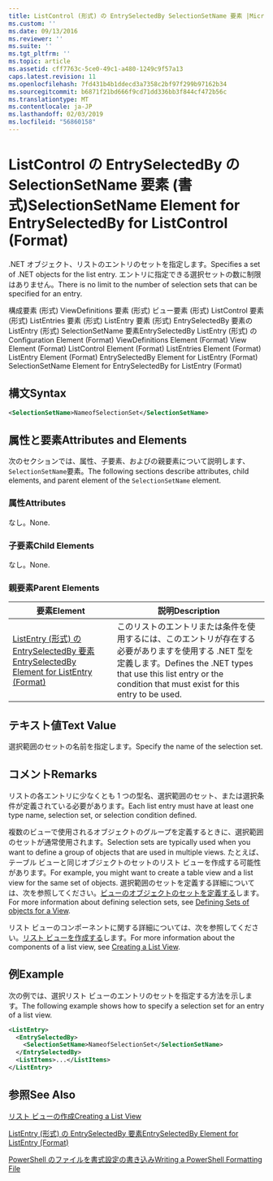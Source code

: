 ```yaml
---
title: ListControl (形式) の EntrySelectedBy SelectionSetName 要素 |Microsoft Docs
ms.custom: ''
ms.date: 09/13/2016
ms.reviewer: ''
ms.suite: ''
ms.tgt_pltfrm: ''
ms.topic: article
ms.assetid: cff7763c-5ce0-49c1-a480-1249c9f57a13
caps.latest.revision: 11
ms.openlocfilehash: 7fd431b4b1ddecd3a7358c2bf97f299b97162b34
ms.sourcegitcommit: b6871f21bd666f9cd71dd336bb3f844cf472b56c
ms.translationtype: MT
ms.contentlocale: ja-JP
ms.lasthandoff: 02/03/2019
ms.locfileid: "56860158"
---
```

# <a name="selectionsetname-element-for-entryselectedby-for-listcontrol-format"></a><span data-ttu-id="914f2-102">ListControl の EntrySelectedBy の SelectionSetName 要素 (書式)</span><span class="sxs-lookup"><span data-stu-id="914f2-102">SelectionSetName Element for EntrySelectedBy for ListControl (Format)</span></span>

<span data-ttu-id="914f2-103">.NET オブジェクト、リストのエントリのセットを指定します。</span><span class="sxs-lookup"><span data-stu-id="914f2-103">Specifies a set of .NET objects for the list entry.</span></span> <span data-ttu-id="914f2-104">エントリに指定できる選択セットの数に制限はありません。</span><span class="sxs-lookup"><span data-stu-id="914f2-104">There is no limit to the number of selection sets that can be specified for an entry.</span></span>

<span data-ttu-id="914f2-105">構成要素 (形式) ViewDefinitions 要素 (形式) ビュー要素 (形式) ListControl 要素 (形式) ListEntries 要素 (形式) ListEntry 要素 (形式) EntrySelectedBy 要素の ListEntry (形式) SelectionSetName 要素EntrySelectedBy ListEntry (形式) の</span><span class="sxs-lookup"><span data-stu-id="914f2-105">Configuration Element (Format) ViewDefinitions Element (Format) View Element (Format) ListControl Element (Format) ListEntries Element (Format) ListEntry Element (Format) EntrySelectedBy Element for ListEntry (Format) SelectionSetName Element for EntrySelectedBy for ListEntry (Format)</span></span>

## <a name="syntax"></a><span data-ttu-id="914f2-106">構文</span><span class="sxs-lookup"><span data-stu-id="914f2-106">Syntax</span></span>

```xml
<SelectionSetName>NameofSelectionSet</SelectionSetName>
```

## <a name="attributes-and-elements"></a><span data-ttu-id="914f2-107">属性と要素</span><span class="sxs-lookup"><span data-stu-id="914f2-107">Attributes and Elements</span></span>

<span data-ttu-id="914f2-108">次のセクションでは、属性、子要素、およびの親要素について説明します、`SelectionSetName`要素。</span><span class="sxs-lookup"><span data-stu-id="914f2-108">The following sections describe attributes, child elements, and parent element of the `SelectionSetName` element.</span></span>

### <a name="attributes"></a><span data-ttu-id="914f2-109">属性</span><span class="sxs-lookup"><span data-stu-id="914f2-109">Attributes</span></span>

<span data-ttu-id="914f2-110">なし。</span><span class="sxs-lookup"><span data-stu-id="914f2-110">None.</span></span>

### <a name="child-elements"></a><span data-ttu-id="914f2-111">子要素</span><span class="sxs-lookup"><span data-stu-id="914f2-111">Child Elements</span></span>

<span data-ttu-id="914f2-112">なし。</span><span class="sxs-lookup"><span data-stu-id="914f2-112">None.</span></span>

### <a name="parent-elements"></a><span data-ttu-id="914f2-113">親要素</span><span class="sxs-lookup"><span data-stu-id="914f2-113">Parent Elements</span></span>

|<span data-ttu-id="914f2-114">要素</span><span class="sxs-lookup"><span data-stu-id="914f2-114">Element</span></span>|<span data-ttu-id="914f2-115">説明</span><span class="sxs-lookup"><span data-stu-id="914f2-115">Description</span></span>|
|-------------|-----------------|
|[<span data-ttu-id="914f2-116">ListEntry (形式) の EntrySelectedBy 要素</span><span class="sxs-lookup"><span data-stu-id="914f2-116">EntrySelectedBy Element for ListEntry (Format)</span></span>](./entryselectedby-element-for-listentry-for-listcontrol-format.md)|<span data-ttu-id="914f2-117">このリストのエントリまたは条件を使用するには、このエントリが存在する必要がありますを使用する .NET 型を定義します。</span><span class="sxs-lookup"><span data-stu-id="914f2-117">Defines the .NET types that use this list entry or the condition that must exist for this entry to be used.</span></span>|

## <a name="text-value"></a><span data-ttu-id="914f2-118">テキスト値</span><span class="sxs-lookup"><span data-stu-id="914f2-118">Text Value</span></span>

<span data-ttu-id="914f2-119">選択範囲のセットの名前を指定します。</span><span class="sxs-lookup"><span data-stu-id="914f2-119">Specify the name of the selection set.</span></span>

## <a name="remarks"></a><span data-ttu-id="914f2-120">コメント</span><span class="sxs-lookup"><span data-stu-id="914f2-120">Remarks</span></span>

<span data-ttu-id="914f2-121">リストの各エントリに少なくとも 1 つの型名、選択範囲のセット、または選択条件が定義されている必要があります。</span><span class="sxs-lookup"><span data-stu-id="914f2-121">Each list entry must have at least one type name, selection set, or selection condition defined.</span></span>

<span data-ttu-id="914f2-122">複数のビューで使用されるオブジェクトのグループを定義するときに、選択範囲のセットが通常使用されます。</span><span class="sxs-lookup"><span data-stu-id="914f2-122">Selection sets are typically used when you want to define a group of objects that are used in multiple views.</span></span> <span data-ttu-id="914f2-123">たとえば、テーブル ビューと同じオブジェクトのセットのリスト ビューを作成する可能性があります。</span><span class="sxs-lookup"><span data-stu-id="914f2-123">For example, you might want to create a table view and a list view for the same set of objects.</span></span> <span data-ttu-id="914f2-124">選択範囲のセットを定義する詳細については、次を参照してください。[ビューのオブジェクトのセットを定義する](./defining-selection-sets.md)します。</span><span class="sxs-lookup"><span data-stu-id="914f2-124">For more information about defining selection sets, see [Defining Sets of objects for a View](./defining-selection-sets.md).</span></span>

<span data-ttu-id="914f2-125">リスト ビューのコンポーネントに関する詳細については、次を参照してください。[リスト ビューを作成する](./creating-a-list-view.md)します。</span><span class="sxs-lookup"><span data-stu-id="914f2-125">For more information about the components of a list view, see [Creating a List View](./creating-a-list-view.md).</span></span>

## <a name="example"></a><span data-ttu-id="914f2-126">例</span><span class="sxs-lookup"><span data-stu-id="914f2-126">Example</span></span>

<span data-ttu-id="914f2-127">次の例では、選択リスト ビューのエントリのセットを指定する方法を示します。</span><span class="sxs-lookup"><span data-stu-id="914f2-127">The following example shows how to specify a selection set for an entry of a list view.</span></span>

```xml
<ListEntry>
  <EntrySelectedBy>
    <SelectionSetName>NameofSelectionSet</SelectionSetName>
  </EntrySelectedBy>
  <ListItems>...</ListItems>
</ListEntry>
```

## <a name="see-also"></a><span data-ttu-id="914f2-128">参照</span><span class="sxs-lookup"><span data-stu-id="914f2-128">See Also</span></span>

[<span data-ttu-id="914f2-129">リスト ビューの作成</span><span class="sxs-lookup"><span data-stu-id="914f2-129">Creating a List View</span></span>](./creating-a-list-view.md)

[<span data-ttu-id="914f2-130">ListEntry (形式) の EntrySelectedBy 要素</span><span class="sxs-lookup"><span data-stu-id="914f2-130">EntrySelectedBy Element for ListEntry (Format)</span></span>](./entryselectedby-element-for-listentry-for-listcontrol-format.md)

[<span data-ttu-id="914f2-131">PowerShell のファイルを書式設定の書き込み</span><span class="sxs-lookup"><span data-stu-id="914f2-131">Writing a PowerShell Formatting File</span></span>](./writing-a-powershell-formatting-file.md)
